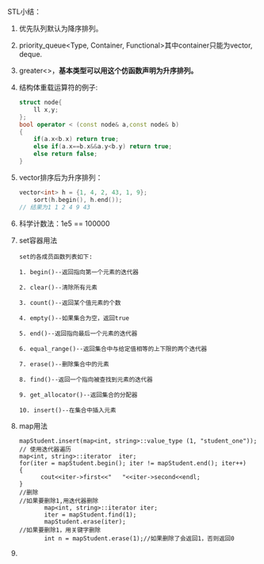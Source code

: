STL小结：

1. 优先队列默认为降序排列。

2. priority_queue<Type, Container, Functional>其中container只能为vector, deque.

3. greater<>，**基本类型可以用这个仿函数声明为升序排列。**

4. 结构体重载运算符的例子:

    ```c++
    struct node{
        ll x,y;
    };
    bool operator < (const node& a,const node& b)
    {
        if(a.x<b.x) return true;
        else if(a.x==b.x&&a.y<b.y) return true;
        else return false;
    }
    ```

5. vector排序后为升序排列：

    ```C++
    vector<int> h = {1, 4, 2, 43, 1, 9};
        sort(h.begin(), h.end());
    // 结果为1 1 2 4 9 43
    ```

6. 科学计数法：1e5 == 100000

7. set容器用法

    ```
    set的各成员函数列表如下:
    
    1. begin()--返回指向第一个元素的迭代器
    
    2. clear()--清除所有元素
    
    3. count()--返回某个值元素的个数
    
    4. empty()--如果集合为空，返回true
    
    5. end()--返回指向最后一个元素的迭代器
    
    6. equal_range()--返回集合中与给定值相等的上下限的两个迭代器
    
    7. erase()--删除集合中的元素
    
    8. find()--返回一个指向被查找到元素的迭代器
    
    9. get_allocator()--返回集合的分配器
    
    10. insert()--在集合中插入元素
    ```

8. map用法

    ```
    mapStudent.insert(map<int, string>::value_type (1, "student_one"));
    // 使用迭代器遍历
    map<int, string>::iterator  iter;  
    for(iter = mapStudent.begin(); iter != mapStudent.end(); iter++)  
    {  
          cout<<iter->first<<"   "<<iter->second<<endl;  
    }  
    //删除
    //如果要删除1,用迭代器删除  
           map<int, string>::iterator iter;  
           iter = mapStudent.find(1);  
           mapStudent.erase(iter);  
    //如果要删除1，用关键字删除  
           int n = mapStudent.erase(1);//如果删除了会返回1，否则返回0 
    ```

9. 

